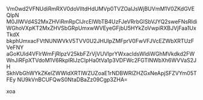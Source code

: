 Vm0wd2VFNUdiRmRXV0doVlltdHdUMVp0TVZOalJsWjBUVmM1V0ZKdGVEQlpN
M0JIWVd4S2MxZHViRmRpClJrcElWbTB4UzFJeVRrbGlSbVJYQ2sweFNsRldi
WGhoVXpKT2MxZHVSbGRpUmxwWVEyeGFjbU5HYkZoVwpiRXBJVjFaa1UxTkdX
bkphUmxacFVtNUNWVkV5TVV0U2JHUlpZMFprV0FwVFJVcEZWbXRTUzFVeFNY
aGoKUld4VFlrWmFjRlpzV25kbFZrVjVUVlprYWxacldsWldiWGhMVkdkd2FW
WnJiRFpXTVdoM1V6RkplRlJzClpHa0tVa1p3VDFWc2FGTlNWbXh6WVVaS2JH
SkhVbGhWYkZKelZWWldXRTlWZUZoaE1rNDBWRlZHZGxNeApjSFZVYm05TFEy
NU9kVnBCUFQwS0NtaDBaZz09Cgp3ZHA=

xoa